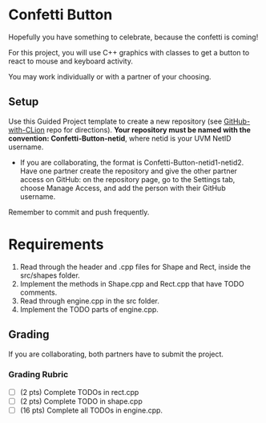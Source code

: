 # Confetti Button

Hopefully you have something to celebrate, because the confetti is coming!

For this project, you will use C++ graphics with classes to get a button to react to mouse and keyboard activity.

You may work individually or with a partner of your choosing.

## Setup

Use this Guided Project template to create a new repository (see [GitHub-with-CLion](https://github.com/uvmcs2300s2024/GitHub-with-CLion) repo for directions).
**Your repository must be named with the convention: Confetti-Button-netid**, where netid is your UVM NetID username.
* If you are collaborating, the format is Confetti-Button-netid1-netid2. Have one partner create the repository and give the other partner access on GitHub: on the repository page, go to the Settings tab, choose Manage Access, and add the person with their GitHub username.

Remember to commit and push frequently.

# Requirements

1. Read through the header and .cpp files for Shape and Rect, inside the src/shapes folder.
1. Implement the methods in Shape.cpp and Rect.cpp that have TODO comments.
1. Read through engine.cpp in the src folder.
1. Implement the TODO parts of engine.cpp.

## Grading

If you are collaborating, both partners have to submit the project.

### Grading Rubric
- [ ] (2 pts) Complete TODOs in rect.cpp
- [ ] (2 pts) Complete TODO in shape.cpp
- [ ] (16 pts) Complete all TODOs in engine.cpp.